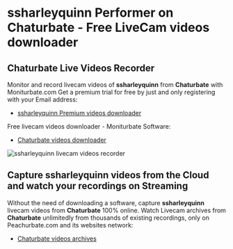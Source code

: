 # ssharleyquinn Performer on Chaturbate - Free LiveCam videos downloader

## Chaturbate Live Videos Recorder

Monitor and record livecam videos of **ssharleyquinn** from **Chaturbate** with Moniturbate.com
Get a premium trial for free by just and only registering with your Email address:
* [ssharleyquinn Premium videos downloader](https://moniturbate.com/request-demo-licence-key.html)

Free livecam videos downloader - Moniturbate Software:
* [Chaturbate videos downloader](https://moniturbate.com/moniturbate-download-software.html)

![ssharleyquinn livecam videos recorder](https://peachurnet.com/templates/moniturbate-software.png)


## Capture ssharleyquinn videos from the Cloud and watch your recordings on Streaming

Without the need of downloading a software, capture **ssharleyquinn** livecam videos from **Chaturbate** 100% online.
Watch Livecam archives from **Chaturbate** unlimitedly from thousands of existing recordings, only on Peachurbate.com and its websites network:
* [Chaturbate videos archives](https://peachurnet.com/)